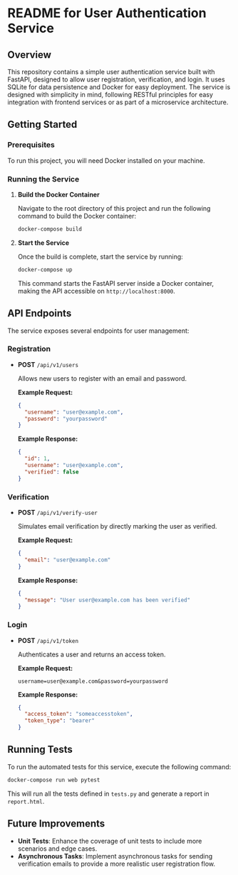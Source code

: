 # README for User Authentication Service

## Overview

This repository contains a simple user authentication service built with FastAPI, designed to allow user registration, verification, and login. It uses SQLite for data persistence and Docker for easy deployment. The service is designed with simplicity in mind, following RESTful principles for easy integration with frontend services or as part of a microservice architecture.

## Getting Started

### Prerequisites

To run this project, you will need Docker installed on your machine.

### Running the Service

1. **Build the Docker Container**

   Navigate to the root directory of this project and run the following command to build the Docker container:

   ```sh
   docker-compose build
   ```

2. **Start the Service**

   Once the build is complete, start the service by running:

   ```sh
   docker-compose up
   ```

   This command starts the FastAPI server inside a Docker container, making the API accessible on `http://localhost:8000`.

## API Endpoints

The service exposes several endpoints for user management:

### Registration

- **POST** `/api/v1/users`

  Allows new users to register with an email and password.

  **Example Request:**

  ```json
  {
    "username": "user@example.com",
    "password": "yourpassword"
  }
  ```

  **Example Response:**

  ```json
  {
    "id": 1,
    "username": "user@example.com",
    "verified": false
  }
  ```

### Verification

- **POST** `/api/v1/verify-user`

  Simulates email verification by directly marking the user as verified.

  **Example Request:**

  ```json
  {
    "email": "user@example.com"
  }
  ```

  **Example Response:**

  ```json
  {
    "message": "User user@example.com has been verified"
  }
  ```

### Login

- **POST** `/api/v1/token`

  Authenticates a user and returns an access token.

  **Example Request:**

  ```http
  username=user@example.com&password=yourpassword
  ```

  **Example Response:**

  ```json
  {
    "access_token": "someaccesstoken",
    "token_type": "bearer"
  }
  ```

## Running Tests

To run the automated tests for this service, execute the following command:

```sh
docker-compose run web pytest
```

This will run all the tests defined in `tests.py` and generate a report in `report.html`.

## Future Improvements

- **Unit Tests**: Enhance the coverage of unit tests to include more scenarios and edge cases.
- **Asynchronous Tasks**: Implement asynchronous tasks for sending verification emails to provide a more realistic user registration flow.